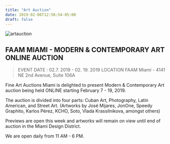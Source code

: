 ```yaml
---
title: "Art Auction"
date: 2019-02-06T12:58:54-05:00
draft: false
---
```


![artauction](https://www.miamidesigndistrict.net/images/events/square/1467_draft_108076.jpg)



## FAAM MIAMI - MODERN & CONTEMPORARY ART ONLINE AUCTION

>EVENT DATE :
 02.7. 2019 - 02. 19. 2019
LOCATION
FAAM Miami - 4141 NE 2nd Avenue, Suite 106A

Fine Art Auctions Miami is delighted to present Modern & Contemporary Art auction being held ONLINE starting February 7 - 19, 2019.

The auction is divided into four parts: Cuban Art, Photography, Latin American, and Street Art.  (Artworks by José Mijares, JonOne, Speedy Graphito, Karlos Pérez, KCHO, Soto, Vlada Krassilnikova, amongst others)

Previews are open this week and artworks will remain on view until end of auction in the Miami Design District.

We are open daily from 11 AM - 6 PM.

<!--More-->
